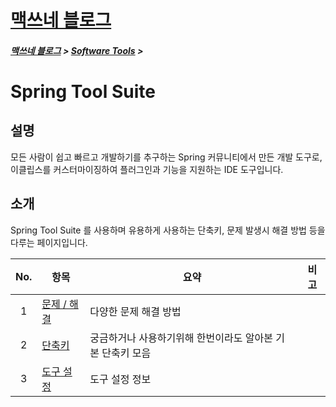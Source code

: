 <link rel="stylesheet" type="text/css" href="/css/style-header.css">
<link rel="stylesheet" type="text/css" href="/css/bootstrap/5.3.0-alpha1/bootstrap.css">

<div class="sticky-top bg-white pt-1 pb-2">
<h1><a href="/">맥쓰네 블로그</a></h1>
<h5> 
<a href="/">맥쓰네 블로그</a>
>
<a href="/software_tools/">Software Tools</a>
>
</h5>
</div>

# Spring Tool Suite
## 설명
모든 사람이 쉽고 빠르고 개발하기를 추구하는 Spring 커뮤니티에서 만든 개발 도구로, 이클립스를 커스터마이징하여 플러그인과 기능을 지원하는 IDE 도구입니다.

## 소개
Spring Tool Suite 를 사용하며 유용하게 사용하는 단축키, 문제 발생시 해결 방법 등을 다루는 페이지입니다.

| No. | 항목 | 요약 | 비고 |
| :---: | --- | --- | --- |
| 1 | [문제 / 해결](./trouble_shooting/ "https://max-jayee.github.io/software_tools/spring_tool_suite/trouble_shooting") | 다양한 문제 해결 방법 | |
| 2 | [단축키](./shortcuts/ "https://max-jayee.github.io/software_tools/spring_tool_suite/shortcuts") | 궁금하거나 사용하기위해 한번이라도 알아본 기본 단축키 모음 | |
| 3 | [도구 설정](./settings/ "https://max-jayee.github.io/software_tools/spring_tool_suite/settings") | 도구 설정 정보 | |
